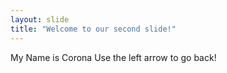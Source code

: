 ```yaml
---
layout: slide
title: "Welcome to our second slide!"
---
```

My Name is Corona
Use the left arrow to go back!
